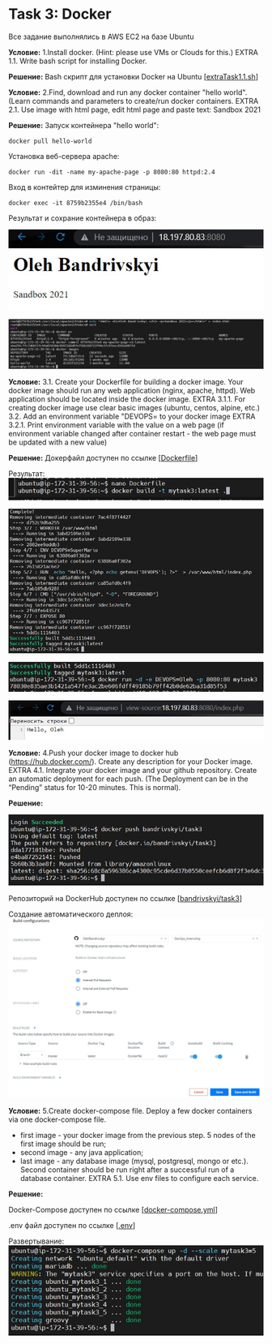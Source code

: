 # Task 3: Docker

Все задание выполнялись в AWS EC2 на базе Ubuntu

**Условие:**
1.Install docker. (Hint: please use VMs or Clouds  for this.)
EXTRA 1.1. Write bash script for installing Docker. 

**Решение:**
Bash скрипт для установки Docker на Ubuntu [[extraTask1.1.sh](https://github.com/OlehBandrivskyi/DevOps_Internship/blob/d52bd94a043aa8ba969e35007eab90b2412e805e/task3/extraTask1.1.sh)]


**Условие:**
2.Find, download and run any docker container "hello world". (Learn commands and parameters to create/run docker containers.
EXTRA 2.1. Use image with html page, edit html page and paste text: <Username> Sandbox 2021

**Решение:**
Запуск контейнера "hello world":
```
docker pull hello-world
```

Установка веб-сервера apache:
```
docker run -dit -name my-apache-page -p 8080:80 httpd:2.4
```

Вход в контейтер для изминения страницы:

```
docker exec -it 8759b2355e4 /bin/bash
```

Результат и сохрание контейнера в образ:

![img5](https://github.com/OlehBandrivskyi/DevOps_Internship/blob/8bc8a1476c88c874e4c1f8e0cb1fb718a9137573/task3/img/img5.jpg)

![img6](https://github.com/OlehBandrivskyi/DevOps_Internship/blob/8bc8a1476c88c874e4c1f8e0cb1fb718a9137573/task3/img/img6.jpg)

**Условие:**
3.1. Create your Dockerfile for building a docker image. Your docker image should run any web application (nginx, apache, httpd). Web application should be located inside the docker image. 
EXTRA 3.1.1. For creating docker image use clear basic images (ubuntu, centos, alpine, etc.)
3.2. Add an environment variable "DEVOPS=<username> to your docker image 
EXTRA 3.2.1. Print environment variable with the value on a web page (if environment variable changed after container restart - the web page must be updated with a new value)

**Решение:**
Докерфайл доступен по ссылке [[Dockerfile](https://github.com/OlehBandrivskyi/DevOps_Internship/blob/d52bd94a043aa8ba969e35007eab90b2412e805e/task3/Dockerfile)]

Результат:
![img7](https://github.com/OlehBandrivskyi/DevOps_Internship/blob/8bc8a1476c88c874e4c1f8e0cb1fb718a9137573/task3/img/img7.jpg)

![img8](https://github.com/OlehBandrivskyi/DevOps_Internship/blob/8bc8a1476c88c874e4c1f8e0cb1fb718a9137573/task3/img/img8.jpg)

![img9](https://github.com/OlehBandrivskyi/DevOps_Internship/blob/8bc8a1476c88c874e4c1f8e0cb1fb718a9137573/task3/img/img9.jpg)

![img10](https://github.com/OlehBandrivskyi/DevOps_Internship/blob/8bc8a1476c88c874e4c1f8e0cb1fb718a9137573/task3/img/img10.jpg)

**Условие:**
4.Push your docker image to docker hub (https://hub.docker.com/). Create any description for your Docker image. 
EXTRA 4.1. Integrate your docker image and your github repository. Create an automatic deployment for each push. (The Deployment can be in the “Pending” status for 10-20 minutes. This is normal).

**Решение:**

![img11](https://github.com/OlehBandrivskyi/DevOps_Internship/blob/8bc8a1476c88c874e4c1f8e0cb1fb718a9137573/task3/img/img11.jpg)

Репозиторий на DockerHub доступен по ссылке [[bandrivskyi/task3](https://hub.docker.com/repository/docker/bandrivskyi/task3)]

Создание автоматического деплоя:
![img12](https://github.com/OlehBandrivskyi/DevOps_Internship/blob/8bc8a1476c88c874e4c1f8e0cb1fb718a9137573/task3/img/img12.jpg)

**Условие:**
5.Create docker-compose file. Deploy a few docker containers via one docker-compose file. 
-   first image - your docker image from the previous step. 5 nodes of the first image should be run;
-	second image - any java application;
-	last image - any database image (mysql, postgresql, mongo or etc.).
Second container should be run right after a successful run of a database container.
	EXTRA 5.1. Use env files to configure each service.

**Решение:**

Docker-Compose доступен по ссылке [[docker-compose.yml](https://github.com/OlehBandrivskyi/DevOps_Internship/blob/d52bd94a043aa8ba969e35007eab90b2412e805e/task3/docker-compose.yml)]

.env файл доступен по ссылке [[.env](https://github.com/OlehBandrivskyi/DevOps_Internship/blob/d52bd94a043aa8ba969e35007eab90b2412e805e/task3/.env)]

Развертывание:
![img13](https://github.com/OlehBandrivskyi/DevOps_Internship/blob/8bc8a1476c88c874e4c1f8e0cb1fb718a9137573/task3/img/img13.jpg)

